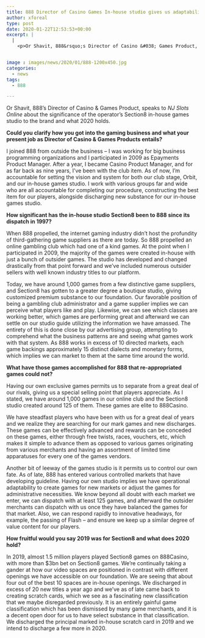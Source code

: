 ```yaml
---
title: 888 Director of Casino Games In-house studio gives us adaptability to control claim destiny
author: xforeal 
type: post
date: 2020-01-22T12:53:53+00:00
excerpt: |
  |
    <p>Or Shavit, 888&rsquo;s Director of Casino &#038; Games Product, speaks to&nbsp;NJ Slots Online&nbsp;about the significance of the operator&rsquo;s Section8 in-house games studio to the brand and what 2020 holds </p>


image : images/news/2020/01/888-1200x450.jpg
categories:
  - news
tags:
  - 888

---
```

<p style="line-tallness: 18.75pt; foundation: white;">
  <span style="color: #212121;">Or Shavit, 888’s Director of Casino & Games Product, speaks to <em>NJ Slots Online </em>about the significance of the operator’s Section8 in-house games studio to the brand and what 2020 holds.</span>
</p>

<p style="line-stature: 18.75pt; foundation: white;">
  <strong><span style="color: #212121;">Could you clarify how you got into the gaming business and what your present job as Director of Casino & Games Products entails?</span></strong>
</p>

<p style="line-tallness: 18.75pt; foundation: white;">
  <span style="color: #212121;">I joined 888 from outside the business – I was working for big business programming organizations and I participated in 2009 as Epayments Product Manager. After a year, I became Casino Product Manager, and for as far back as nine years, I’ve been with the club item. As of now, I’m accountable for setting the vision and system for both our club stage, Orbit, and our in-house games studio. I work with various groups far and wide who are all accountable for completing our procedure, constructing the best item for our players, alongside discharging new substance for our in-house games studio.</span>
</p>

<p style="line-stature: 18.75pt; foundation: white;">
  <strong><span style="color: #212121;">How significant has the in-house studio Section8 been to 888 since its dispatch in 1997?</span></strong>
</p>

<p style="line-tallness: 18.75pt; foundation: white;">
  <span style="color: #212121;">When 888 propelled, the internet gaming industry didn’t host the profundity of third-gathering game suppliers as there are today. So 888 propelled an online gambling club which had one of a kind games. At the point when I participated in 2009, the majority of the games were created in-house with just a bunch of outsider games. The studio has developed and changed drastically from that point forward and we’ve included numerous outsider sellers with well known industry titles to our platform.</span>
</p>

<p style="line-stature: 18.75pt; foundation: white;">
  <span style="color: #212121;">Today, we have around 1,000 games from a few distinctive game suppliers, and Section8 has gotten to a greater degree a boutique studio, giving customized premium substance to our foundation. Our favorable position of being a gambling club administrator and a game supplier implies we can perceive what players like and play. Likewise, we can see which classes are working better, which games are performing great and afterward we can settle on our studio guide utilizing the information we have amassed. The entirety of this is done close by our advertising group, attempting to comprehend what the business patterns are and seeing what games work with that system. As 888 works in excess of 10 directed markets, each game backings approximately 15 distinct dialects and monetary forms, which implies we can market to them at the same time around the world.</span>
</p>

<p style="line-tallness: 18.75pt; foundation: white;">
  <strong><span style="color: #212121;">What have those games accomplished for 888 that re-appropriated games could not?</span></strong>
</p>

<p style="line-tallness: 18.75pt; foundation: white;">
  <span style="color: #212121;">Having our own exclusive games permits us to separate from a great deal of our rivals, giving us a special selling point that players appreciate. As I stated, we have around 1,000 games in our online club and the Section8 studio created around 125 of them. These games are elite to 888Casino.</span>
</p>

<p style="line-tallness: 18.75pt; foundation: white;">
  <span style="color: #212121;">We have steadfast players who have been with us for a great deal of years and we realize they are searching for our mark games and new discharges. These games can be effectively advanced and rewards can be conceded on these games, either through free twists, races, vouchers, etc, which makes it simple to advance them as opposed to various games originating from various merchants and having an assortment of limited time apparatuses for every one of the games vendors.</span>
</p>

<p style="line-stature: 18.75pt; foundation: white;">
  <span style="color: #212121;">Another bit of leeway of the games studio is it permits us to control our own fate. As of late, 888 has entered various controlled markets that have developing guideline. Having our own studio implies we have operational adaptability to create games for new markets or adjust the games for administrative necessities. We know beyond all doubt with each market we enter, we can dispatch with at least 125 games, and afterward the outsider merchants can dispatch with us once they have balanced the games for that market. Also, we can respond rapidly to innovative headways, for example, the passing of Flash – and ensure we keep up a similar degree of value content for our players.</span>
</p>

<p style="line-stature: 18.75pt; foundation: white;">
  <strong><span style="color: #212121;">How fruitful would you say 2019 was for Section8 and what does 2020 hold?</span></strong>
</p>

<p style="line-tallness: 18.75pt; foundation: white;">
  <span style="color: #212121;">In 2019, almost 1.5 million players played Section8 games on 888Casino, with more than $3bn bet on Section8 games. We’re continually taking a gander at how our video spaces are positioned in contrast with different openings we have accessible on our foundation. We are seeing that about four out of the best 10 spaces are in-house openings. We discharged in excess of 20 new titles a year ago and we’ve as of late came back to creating scratch cards, which we see as a fascinating new classification that we maybe disregarded previously. It is an entirely gainful game classification which has been dismissed by many game merchants, and it is a decent open door for us to have select substance in that classification. We discharged the principal marked in-house scratch card in 2019 and we intend to discharge a few more in 2020.</span>
</p>